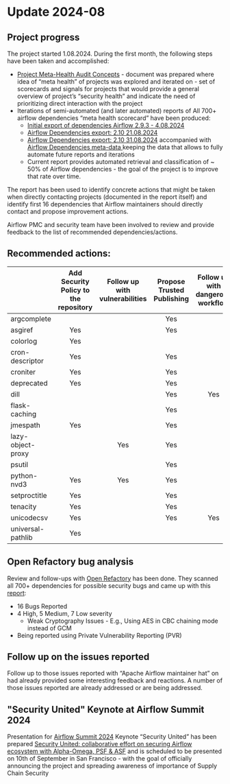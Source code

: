 # Update 2024-08

## Project progress

The project started 1.08.2024. During the first month, the following
steps have been taken and accomplished:

* [Project Meta-Health Audit Concepts](https://docs.google.com/document/d/1LYiINcybGzdqrhlBFXuWlh3zSmGSL4J6DNSHHg4dbg8/edit#heading=h.t6q6qdb2lxpt) - document was
  prepared where idea of “meta health” of projects was explored and iterated on - set of scorecards and signals for projects that would provide a general overview of project’s “security health” and indicate the need of prioritizing direct interaction with the project
* Iterations of semi-automated (and later automated) reports of All 700+ airflow dependencies “meta health scorecard”
  have been produced:
  * [Initial export of dependencies Airflow 2.9.3 - 4.08.2024](https://docs.google.com/spreadsheets/d/1qNSfp6HxVrhU3l9I-LOlmnSedWqsIAe75RxT37kZpGw/edit?usp=drive_link)
  * [Airflow Dependencies export: 2.10  21.08.2024](https://docs.google.com/spreadsheets/d/15Os3hQnKo9GXCuCaSOx90CsizwmIFnAfMcat8Vt1Wpo/edit?usp=drive_link)
  * [Airflow Dependencies export: 2.10  31.08.2024](https://docs.google.com/spreadsheets/d/1IT8PMEhtvhwSgH9ksXl97F-NJKez0wR7gTgP6NiMcJk/edit?usp=drive_link)
    accompanied with [Airflow Dependencies meta-data ](https://docs.google.com/spreadsheets/d/1Hg6_B_irfnqNltnu1OUmt7Ph-K6x-DTWF7GZ5t-G0iI/edit?gid=0#gid=0)
    keeping the data that allows to fully automate future reports and iterations
  * Current report provides automated retrieval and classification of ~ 50% of Airflow
    dependencies - the goal of the project is to improve that rate over time.

The report has been used to identify concrete actions that might be taken when
directly contacting projects (documented in the report itself) and identify
first 16 dependencies that Airflow maintainers should directly contact
and propose improvement actions.

Airflow PMC and security team have been involved to review and provide
feedback to the list of recommended dependencies/actions.

## Recommended actions:

|                   | Add Security Policy to the repository | Follow up with vulnerabilities | Propose Trusted Publishing | Follow up with dangerous workflow | Propose mandatory code review |
|-------------------|:-------------------------------------:|:------------------------------:|:--------------------------:|:---------------------------------:|:-----------------------------:|
| argcomplete       |                                       |                                | Yes                        |                                   | Yes                           |
| asgiref           | Yes                                   |                                | Yes                        |                                   |                               |
| colorlog          | Yes                                   |                                |                            |                                   | Yes                           |
| cron-descriptor   | Yes                                   |                                | Yes                        |                                   | Yes                           |
| croniter          | Yes                                   |                                | Yes                        |                                   | Yes                           |
| deprecated        | Yes                                   |                                | Yes                        |                                   | Yes                           |
| dill              |                                       |                                | Yes                        | Yes                               | Yes                           |
| flask-caching     |                                       |                                | Yes                        |                                   | Yes                           |
| jmespath          | Yes                                   |                                | Yes                        |                                   | Yes                           |
| lazy-object-proxy |                                       | Yes                            | Yes                        |                                   | Yes                           |
| psutil            |                                       |                                | Yes                        |                                   | Yes                           |
| python-nvd3       | Yes                                   | Yes                            | Yes                        |                                   | Yes                           |
| setproctitle      | Yes                                   |                                | Yes                        |                                   | Yes                           |
| tenacity          | Yes                                   |                                | Yes                        |                                   |                               |
| unicodecsv        | Yes                                   |                                | Yes                        | Yes                               | Yes                           |
| universal-pathlib | Yes                                   |                                |                            |                                   | Yes                           |

## Open Refactory bug analysis

Review and follow-ups with [Open Refactory](https://www.openrefactory.com/) has been done. They scanned all
700+ dependencies for possible security bugs and came up with
this [report](https://docs.google.com/spreadsheets/d/1ssQM1HEDVGyogBHG6xLXkpDdtTOprKfI8G0IXIvWeuk/edit?gid=0#gid=0):

* 16 Bugs Reported
* 4 High, 5 Medium, 7 Low severity
  * Weak Cryptography Issues - E.g., Using AES in CBC chaining mode instead of GCM
* Being reported using Private Vulnerability Reporting (PVR)

## Follow up on the issues reported

Follow up to those issues reported with “Apache Airflow maintainer hat”
on had already provided some interesting feedback and reactions.
A number of those issues reported are already addressed or are being addressed.

## "Security United" Keynote at Airflow Summit 2024

Presentation for [Airflow Summit 2024](https://airflowsummit.org/) Keynote “Security United” has been prepared
[Security United: collaborative effort on securing Airflow ecosystem with Alpha-Omega, PSF & ASF](https://docs.google.com/presentation/d/1Da3PsFRRL1PjSkq_Vn09V5fiyJKcbH3Ll5do4wXqG5M/edit#slide=id.p)
and is scheduled to be presented on 10th of September in San Francisco - with the goal of officially announcing the project and spreading awareness of importance of Supply Chain Security
